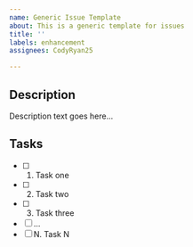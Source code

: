 ```yaml
---
name: Generic Issue Template
about: This is a generic template for issues
title: ''
labels: enhancement
assignees: CodyRyan25

---
```


## Description
Description text goes here...

## Tasks
- [ ] 1. Task one
- [ ] 2. Task two
- [ ] 3. Task three
- [ ] ...
- [ ] N. Task N
